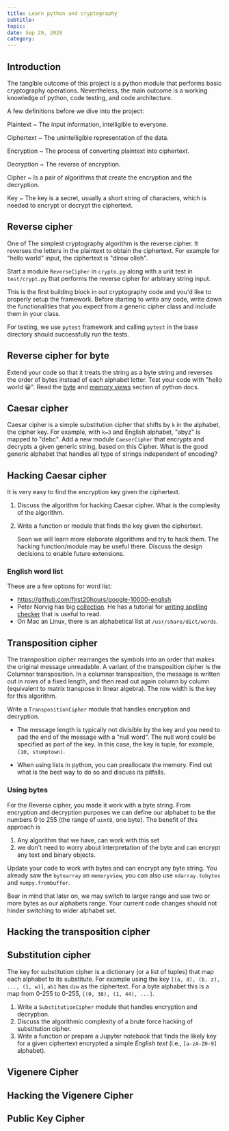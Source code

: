 ```yaml
---
title: Learn python and cryptography
subtitle:
topic:
date: Sep 29, 2020
category:
---
```


## Introduction

The tangible outcome of this project is a python module that performs
basic cryptography operations. Nevertheless, the main outcome is a
working knowledge of python, code testing, and code architecture.

A few definitions before we dive into the project:

Plaintext
~   The input information, intelligible to everyone.

Ciphertext
~   The unintelligible representation of the data.

Encryption
~   The process of converting plaintext into ciphertext.

Decryption
~   The reverse of encryption.

Cipher
~   Is a pair of algorithms that create the encryption and the decryption.

Key
~   The key is a secret, usually a short string of characters, which
    is needed to encrypt or decrypt the ciphertext.

## Reverse cipher

One of The simplest cryptography algorithm is the reverse cipher. It
reverses the letters in the plaintext to obtain the ciphertext. For
example for "hello world" input, the ciphertext is "dlrow olleh".

Start a module `ReverseCipher` in `crypto.py` along with a unit test in
`test/crypt.py` that performs the reverse cipher for arbitrary string
input.

This is the first building block in out cryptography code and you'd
like to properly setup the framework. Before starting to write any
code, write down the functionalities that you expect from a generic
cipher class and include them in your class.

For testing, we use `pytest` framework and calling `pytest` in the
base directory should successfully run the tests.

<div class="pagebreak"> </div>

## Reverse cipher for byte

Extend your code so that it treats the string as a byte string and
reverses the order of bytes instead of each alphabet letter.  Test
your code with "hello world 😀". Read the
[byte](https://docs.python.org/3/library/stdtypes.html#binary-sequence-types-bytes-bytearray-memoryview)
and [memory
views](https://docs.python.org/3/library/stdtypes.html#memory-views)
section of python docs.

## Caesar cipher

Caesar cipher is a simple substitution cipher that shifts by `k` in
the alphabet, the cipher key. For example, with `k=3` and English
alphabet, "abyz" is mapped to "debc". Add a new module `CaeserCipher`
that encrypts and decrypts a given generic string, based on this
Cipher. What is the good generic alphabet that handles all type of
strings independent of encoding?

## Hacking Caesar cipher

It is very easy to find the encryption key given the ciphertext.

1.  Discuss the algorithm for hacking Caesar cipher. What is the
    complexity of the algorithm.
2.  Write a function or module that finds the key given the
    ciphertext.

    Soon we will learn more elaborate algorithms and try to hack
    them. The hacking function/module may be useful there. Discuss the
    design decisions to enable future extensions.

### English word list

These are a few options for word list:

-   https://github.com/first20hours/google-10000-english
-   Peter Norvig has big [collection](https://norvig.com/ngrams/). He
    has a tutorial for [writing spelling
    checker](http://norvig.com/spell-correct.html) that is useful to
    read.
-   On Mac an Linux, there is an alphabetical list at
    `/usr/share/dict/words`.

## Transposition cipher

The transposition cipher rearranges the symbols into an order that
makes the original message unreadable. A variant of the transposition
cipher is the Columnar transposition. In a columnar transposition, the
message is written out in rows of a fixed length, and then read out
again column by column (equivalent to matrix transpose in linear
algebra). The row width is the key for this algorithm.

Write a `TranspositionCipher` module that handles encryption and
decryption.

-  The message length is typically not divisible by the key and you
   need to pad the end of the message with a "null word". The null
   word could be specified as part of the key. In this case, the key
   is tuple, for example, `(10, stumptown)`.

-  When using lists in python, you can preallocate the memory. Find
   out what is the best way to do so and discuss its pitfalls.

### Using bytes

For the Reverse cipher, you made it work with a byte string. From
encryption and decryption purposes we can define our alphabet to be
the numbers 0 to 255 (the range of `uint8`, one byte). The benefit of
this approach is

1.  Any algorithm that we have, can work with this set
2.  we don't need to worry about interpretation of the byte and can
    encrypt any text and binary objects.

Update your code to work with bytes and can encrypt any byte
string. You already saw the `bytearray` an `memoryview`, you can also
use `ndarray.tobytes` and `numpy.frombuffer`.

Bear in mind that later on, we may switch to larger range and use two
or more bytes as our alphabets range. Your current code changes should
not hinder switching to wider alphabet set.

## Hacking the transposition cipher
## Substitution cipher

The key for substitution cipher is a dictionary (or a list of tuples)
that map each alphabet to its substitute. For example using the key
`[(a, d), (b, z), ..., (1, w)]`, `ab1` has `dzw` as the
ciphertext. For a byte alphabet this is a map from 0-255 to 0-255,
`[(0, 38), (1, 44), ...]`.

1.  Write a `SubstitutionCipher` module that handles encryption and
    decryption.
2.  Discuss the algorithmic complexity of a brute force hacking of
    substitution cipher.
3.  Write a function or prepare a Jupyter notebook that finds the
    likely key for a given ciphertext encrypted a simple _English
    text_ (i.e., `[a-zA-Z0-9]` alphabet).

## Vigenere Cipher
## Hacking the Vigenere Cipher
## Public Key Cipher
